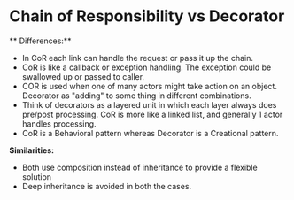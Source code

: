 Chain of Responsibility vs Decorator
==

** Differences:**
* In CoR each link can handle the request or pass it up the chain. 
* CoR is like a callback or exception handling. The exception could be swallowed up or passed to caller.
* COR is used when one of many actors might take action on an object. Decorator as "adding" to some thing in different combinations. 
* Think of decorators as a layered unit in which each layer always does pre/post processing. CoR is more like a linked list, and generally 1 actor handles processing.
* CoR is a Behavioral pattern whereas Decorator is a Creational pattern. 

**Similarities:**
* Both use composition instead of inheritance to provide a flexible solution
* Deep inheritance is avoided in both the cases.